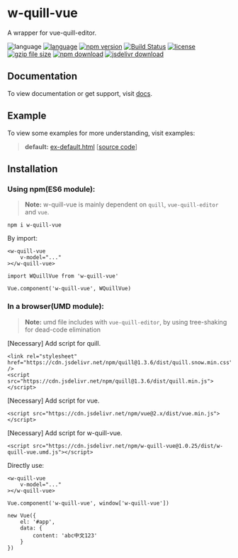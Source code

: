 # w-quill-vue
A wrapper for vue-quill-editor.

![language](https://img.shields.io/badge/language-JavaScript-orange.svg) 
[![language](https://img.shields.io/badge/vue-2.x-brightgreen.svg)](https://github.com/vuejs/vue) 
[![npm version](http://img.shields.io/npm/v/w-quill-vue.svg?style=flat)](https://npmjs.org/package/w-quill-vue) 
[![Build Status](https://travis-ci.org/yuda-lyu/w-quill-vue.svg?branch=master)](https://travis-ci.org/yuda-lyu/w-quill-vue) [![license](https://img.shields.io/npm/l/w-quill-vue.svg?style=flat)](https://npmjs.org/package/w-quill-vue) 
[![gzip file size](http://img.badgesize.io/yuda-lyu/w-quill-vue/master/dist/w-quill-vue.umd.js.svg?compression=gzip)](https://github.com/yuda-lyu/w-quill-vue)
[![npm download](https://img.shields.io/npm/dt/w-quill-vue.svg)](https://npmjs.org/package/w-quill-vue) 
[![jsdelivr download](https://img.shields.io/jsdelivr/npm/hm/w-quill-vue.svg)](https://www.jsdelivr.com/package/npm/w-quill-vue)

## Documentation
To view documentation or get support, visit [docs](https://yuda-lyu.github.io/w-quill-vue/module-WQuillVue.html).

## Example
To view some examples for more understanding, visit examples:
> **default:** [ex-default.html](https://yuda-lyu.github.io/w-quill-vue/examples/ex-default.html) [[source code](https://github.com/yuda-lyu/w-quill-vue/blob/master/docs/examples/ex-default.html)]

## Installation
### Using npm(ES6 module):
> **Note:** w-quill-vue is mainly dependent on `quill`, `vue-quill-editor` and `vue`.
```alias
npm i w-quill-vue
```
By import:
```alias
<w-quill-vue 
    v-model="..."
></w-quill-vue>

import WQuillVue from 'w-quill-vue'

Vue.component('w-quill-vue', WQuillVue)
```

### In a browser(UMD module):
> **Note:** umd file includes with `vue-quill-editor`, by using tree-shaking for dead-code elimination

[Necessary] Add script for quill.
```alias
<link rel="stylesheet" href="https://cdn.jsdelivr.net/npm/quill@1.3.6/dist/quill.snow.min.css" />
<script src="https://cdn.jsdelivr.net/npm/quill@1.3.6/dist/quill.min.js"></script>
```
[Necessary] Add script for vue.
```alias
<script src="https://cdn.jsdelivr.net/npm/vue@2.x/dist/vue.min.js"></script>
```
[Necessary] Add script for w-quill-vue.
```alias
<script src="https://cdn.jsdelivr.net/npm/w-quill-vue@1.0.25/dist/w-quill-vue.umd.js"></script>
```
Directly use:
```alias
<w-quill-vue 
    v-model="..."
></w-quill-vue>

Vue.component('w-quill-vue', window['w-quill-vue'])

new Vue({
    el: '#app',
    data: {
        content: 'abc中文123'
    }
})
```